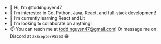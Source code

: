- 👋 Hi, I’m @toddnguyen47
- 👀 I’m interested in Go, Python, Java, React, and full-stack development!
- 🌱 I’m currently learning React and Lit
- 💞️ I’m looking to collaborate on anything!
- 📫 You can reach me at todd.nguyen47@gmail.com! Or message me on Discord at `ZxScepter#5563` 😁

<!---
toddnguyen47/toddnguyen47 is a ✨ special ✨ repository because its `README.md` (this file) appears on your GitHub profile.
You can click the Preview link to take a look at your changes.
--->
